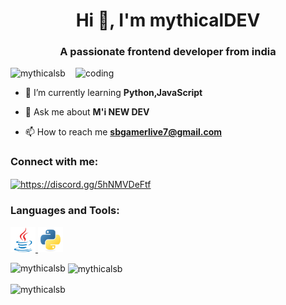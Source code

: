 <h1 align="center">Hi 👋, I'm mythicalDEV</h1>
<h3 align="center">A passionate frontend developer from india</h3>

<img align="right" alt="coding" width="400" src="https://user-images.githubusercontent.com/55389276/140866485-8fb1c876-9a8f-4d6a-98dc-08c4981eaf70.gif">

<p align="left"> <img src="https://komarev.com/ghpvc/?username=mythicalsb&label=Profile%20views&color=0e75b6&style=flat" alt="mythicalsb" /> </p>

- 🌱 I’m currently learning **Python‚JavaScript**

- 💬 Ask me about **M'i NEW DEV**

- 📫 How to reach me **sbgamerlive7@gmail.com**

<h3 align="left">Connect with me:</h3>
<p align="left">
<a href="https://discord.gg/https://discord.gg/5hNMVDeFtf" target="blank"><img align="center" src="https://raw.githubusercontent.com/rahuldkjain/github-profile-readme-generator/master/src/images/icons/Social/discord.svg" alt="https://discord.gg/5hNMVDeFtf" height="30" width="40" /></a>
</p>

<h3 align="left">Languages and Tools:</h3>
<p align="left"> <a href="https://www.java.com" target="_blank" rel="noreferrer"> <img src="https://raw.githubusercontent.com/devicons/devicon/master/icons/java/java-original.svg" alt="java" width="40" height="40"/> </a> <a href="https://www.python.org" target="_blank" rel="noreferrer"> <img src="https://raw.githubusercontent.com/devicons/devicon/master/icons/python/python-original.svg" alt="python" width="40" height="40"/> </a> </p>

<p><img align="left" src="https://github-readme-stats.vercel.app/api/top-langs?username=mythicalsb&show_icons=true&locale=en&layout=compact" alt="mythicalsb" /></p>

<p>&nbsp;<img align="center" src="https://github-readme-stats.vercel.app/api?username=mythicalsb&show_icons=true&locale=en" alt="mythicalsb" /></p>

<p><img align="center" src="https://github-readme-streak-stats.herokuapp.com/?user=mythicalsb&" alt="mythicalsb" /></p>
